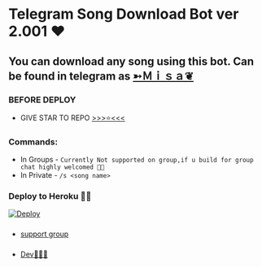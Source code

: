 # Telegram Song Download Bot ver 2.001 ❤

## You can download any song using this bot. Can be found in telegram as [➳Ｍｉｓａ❦](https://t.me/meenuty_bot)

### BEFORE DEPLOY 
- GIVE STAR TO REPO [>>>⭐️<<<](https://github.com/killersparrow0/song-bot-ver-2.001/stargazers)

### Commands:
- In Groups - `Currently Not supported on group,if u build for group chat highly welcomed 🙏🏽`
- In Private - `/s <song name>`

### Deploy to Heroku 🏃‍♂

[![Deploy](https://www.herokucdn.com/deploy/button.svg)](https://heroku.com/deploy?template=https://github.com/killersparrow0/song-bot-ver-2.001)


###
- [support group](https://t.me/movies_songs_tj)

###
- [Dev🧑🏽‍💻](https://t.me/joinchat/vcOhk8tX214zNGQ1)

